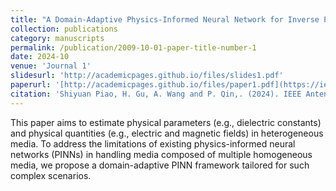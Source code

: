 ```yaml
---
title: "A Domain-Adaptive Physics-Informed Neural Network for Inverse Problems of Maxwell's Equations in Heterogeneous Media"
collection: publications
category: manuscripts
permalink: /publication/2009-10-01-paper-title-number-1
date: 2024-10
venue: 'Journal 1'
slidesurl: 'http://academicpages.github.io/files/slides1.pdf'
paperurl: '[http://academicpages.github.io/files/paper1.pdf](https://ieeexplore.ieee.org/document/10556605)'
citation: 'Shiyuan Piao, H. Gu, A. Wang and P. Qin,. (2024). IEEE Antennas and Wireless Propagation Letters, vol. 23, no. 10.'
---
```

This paper aims to estimate physical parameters (e.g., dielectric constants) and physical quantities (e.g., electric and magnetic fields) in heterogeneous media. To address the limitations of existing physics-informed neural networks (PINNs) in handling media composed of multiple homogeneous media, we propose a domain-adaptive PINN framework tailored for such complex scenarios.

